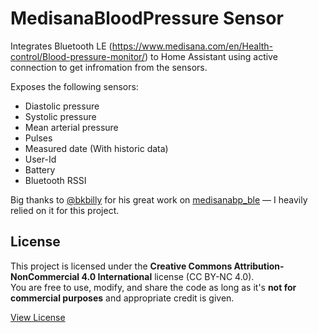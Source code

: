 # MedisanaBloodPressure Sensor
Integrates Bluetooth LE (https://www.medisana.com/en/Health-control/Blood-pressure-monitor/) to Home Assistant using active connection to get infromation from the sensors.

Exposes the following sensors:
 - Diastolic pressure
 - Systolic pressure
 - Mean arterial pressure
 - Pulses
 - Measured date (With historic data)
 - User-Id
 - Battery
 - Bluetooth RSSI

Big thanks to [@bkbilly](https://github.com/bkbilly) for his great work on [medisanabp_ble](https://github.com/bkbilly/medisanabp_ble) — I heavily relied on it for this project.

## License

This project is licensed under the **Creative Commons Attribution-NonCommercial 4.0 International** license (CC BY-NC 4.0).  
You are free to use, modify, and share the code as long as it's **not for commercial purposes** and appropriate credit is given.

[View License](https://creativecommons.org/licenses/by-nc/4.0/)
